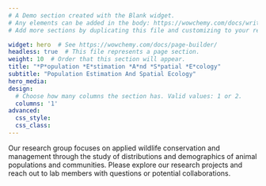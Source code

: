 ```yaml
---
# A Demo section created with the Blank widget.
# Any elements can be added in the body: https://wowchemy.com/docs/writing-markdown-latex/
# Add more sections by duplicating this file and customizing to your requirements.

widget: hero  # See https://wowchemy.com/docs/page-builder/
headless: true  # This file represents a page section.
weight: 10  # Order that this section will appear.
title: "*P*opulation *E*stimation *A*nd *S*patial *E*cology"
subtitle: "Population Estimation And Spatial Ecology"
hero_media: 
design:
  # Choose how many columns the section has. Valid values: 1 or 2.
  columns: '1'
advanced:
  css_style:
  css_class:
---
```


Our research group focuses on applied wildlife conservation and management through the study of distributions and demographics of animal populations and communities. Please explore our research projects and reach out to lab members with questions or potential collaborations.
